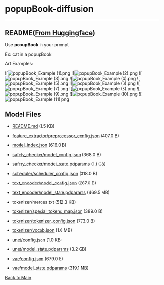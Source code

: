 
# popupBook-diffusion
---


## README([From Huggingface](https://huggingface.co/RayHell/popupBook-diffusion))


Use **popupBook** in your prompt

Ex: cat in a popupBook


Art Examples:

![![popupBook_Example (1).png](https://s3.amazonaws.com/moonup/production/uploads/1668144219100-632f843204b24dbdb9ef9bad.png)
![![popupBook_Example (2).png](https://s3.amazonaws.com/moonup/production/uploads/1668144219022-632f843204b24dbdb9ef9bad.png)
![![popupBook_Example (3).png](https://s3.amazonaws.com/moonup/production/uploads/1668144219225-632f843204b24dbdb9ef9bad.png)
![![popupBook_Example (4).png](https://s3.amazonaws.com/moonup/production/uploads/1668144219246-632f843204b24dbdb9ef9bad.png)
![![popupBook_Example (5).png](https://s3.amazonaws.com/moonup/production/uploads/1668144219247-632f843204b24dbdb9ef9bad.png)
![![popupBook_Example (6).png](https://s3.amazonaws.com/moonup/production/uploads/1668144219248-632f843204b24dbdb9ef9bad.png)
![![popupBook_Example (7).png](https://s3.amazonaws.com/moonup/production/uploads/1668144219168-632f843204b24dbdb9ef9bad.png)
![![popupBook_Example (8).png](https://s3.amazonaws.com/moonup/production/uploads/1668144219216-632f843204b24dbdb9ef9bad.png)
![![popupBook_Example (9).png](https://s3.amazonaws.com/moonup/production/uploads/1668144219200-632f843204b24dbdb9ef9bad.png)
![![popupBook_Example (10).png](https://s3.amazonaws.com/moonup/production/uploads/1668144219151-632f843204b24dbdb9ef9bad.png)
![![popupBook_Example (11).png](https://s3.amazonaws.com/moonup/production/uploads/1668144219101-632f843204b24dbdb9ef9bad.png)





## Model Files

- [README.md](https://paddlenlp.bj.bcebos.com/models/community/RayHell/popupBook-diffusion/README.md) (1.5 KB)

- [feature_extractor/preprocessor_config.json](https://paddlenlp.bj.bcebos.com/models/community/RayHell/popupBook-diffusion/feature_extractor/preprocessor_config.json) (407.0 B)

- [model_index.json](https://paddlenlp.bj.bcebos.com/models/community/RayHell/popupBook-diffusion/model_index.json) (616.0 B)

- [safety_checker/model_config.json](https://paddlenlp.bj.bcebos.com/models/community/RayHell/popupBook-diffusion/safety_checker/model_config.json) (368.0 B)

- [safety_checker/model_state.pdparams](https://paddlenlp.bj.bcebos.com/models/community/RayHell/popupBook-diffusion/safety_checker/model_state.pdparams) (1.1 GB)

- [scheduler/scheduler_config.json](https://paddlenlp.bj.bcebos.com/models/community/RayHell/popupBook-diffusion/scheduler/scheduler_config.json) (318.0 B)

- [text_encoder/model_config.json](https://paddlenlp.bj.bcebos.com/models/community/RayHell/popupBook-diffusion/text_encoder/model_config.json) (267.0 B)

- [text_encoder/model_state.pdparams](https://paddlenlp.bj.bcebos.com/models/community/RayHell/popupBook-diffusion/text_encoder/model_state.pdparams) (469.5 MB)

- [tokenizer/merges.txt](https://paddlenlp.bj.bcebos.com/models/community/RayHell/popupBook-diffusion/tokenizer/merges.txt) (512.3 KB)

- [tokenizer/special_tokens_map.json](https://paddlenlp.bj.bcebos.com/models/community/RayHell/popupBook-diffusion/tokenizer/special_tokens_map.json) (389.0 B)

- [tokenizer/tokenizer_config.json](https://paddlenlp.bj.bcebos.com/models/community/RayHell/popupBook-diffusion/tokenizer/tokenizer_config.json) (773.0 B)

- [tokenizer/vocab.json](https://paddlenlp.bj.bcebos.com/models/community/RayHell/popupBook-diffusion/tokenizer/vocab.json) (1.0 MB)

- [unet/config.json](https://paddlenlp.bj.bcebos.com/models/community/RayHell/popupBook-diffusion/unet/config.json) (1.0 KB)

- [unet/model_state.pdparams](https://paddlenlp.bj.bcebos.com/models/community/RayHell/popupBook-diffusion/unet/model_state.pdparams) (3.2 GB)

- [vae/config.json](https://paddlenlp.bj.bcebos.com/models/community/RayHell/popupBook-diffusion/vae/config.json) (679.0 B)

- [vae/model_state.pdparams](https://paddlenlp.bj.bcebos.com/models/community/RayHell/popupBook-diffusion/vae/model_state.pdparams) (319.1 MB)


[Back to Main](../../)